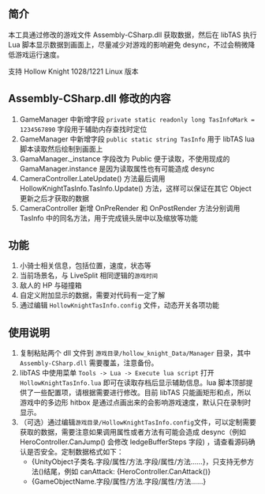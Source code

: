 ## 简介

本工具通过修改的游戏文件 Assembly-CSharp.dll 获取数据，然后在 libTAS 执行 Lua 脚本显示数据到画面上，尽量减少对游戏的影响避免 desync，不过会稍微降低游戏运行速度。

支持 Hollow Knight 1028/1221 Linux 版本

## Assembly-CSharp.dll 修改的内容

1. GameManager 中新增字段 `private static readonly long TasInfoMark = 1234567890` 字段用于辅助内存查找时定位
2. GameManager 中新增字段 `public static string TasInfo` 用于 libTAS lua 脚本读取然后绘制到画面上
3. GamaManager._instance 字段改为 Public 便于读取，不使用现成的 GamaManager.instance 是因为读取属性也有可能造成 desync
4. CameraController.LateUpdate() 方法最后调用 HollowKnightTasInfo.TasInfo.Update() 方法，这样可以保证在其它 Object 更新之后才获取的数据
5. CameraController 新增 OnPreRender 和 OnPostRender 方法分别调用 TasInfo 中的同名方法，用于完成镜头居中以及缩放等功能

## 功能

1. 小骑士相关信息，包括位置，速度，状态等
2. 当前场景名，与 LiveSplit 相同逻辑的`游戏时间`
3. 敌人的 HP 与碰撞箱
4. 自定义附加显示的数据，需要对代码有一定了解
5. 通过编辑 `HollowKnightTasInfo.config` 文件，动态开关各项功能

## 使用说明

1. 复制粘贴两个 dll 文件到 `游戏目录/hollow_knight_Data/Manager` 目录，其中 `Assembly-CSharp.dll` 需要覆盖，注意备份。
2. libTAS 中使用菜单 `Tools -> Lua -> Execute lua script` 打开 `HollowKnightTasInfo.lua` 即可在读取存档后显示辅助信息。lua 脚本顶部提供了一些配置项，请根据需要进行修改。目前 libTAS 只能画矩形和点，所以游戏中的多边形 hitbox
   是通过点画出来的会影响游戏速度，默认只在录制时显示。
3. （可选）通过编辑`游戏目录/HollowKnightTasInfo.config`文件，可以定制需要获取的数据，需要注意如果调用属性或者方法有可能会造成 desync（例如 HeroController.CanJump() 会修改 ledgeBufferSteps 字段)
   ，请查看源码确认是否安全。定制数据格式如下：
    * {UnityObject子类名.字段/属性/方法.字段/属性/方法……}，只支持无参方法()结尾，例如 canAttack: {HeroController.CanAttack()}
    * {GameObjectName.字段/属性/方法.字段/属性/方法……}